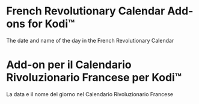 # French Revolutionary Calendar Add-ons for Kodi™
 The date and name of the day in the French Revolutionary Calendar

# Add-on per il Calendario Rivoluzionario Francese per Kodi™
La data e il nome del giorno nel Calendario Rivoluzionario Francese

